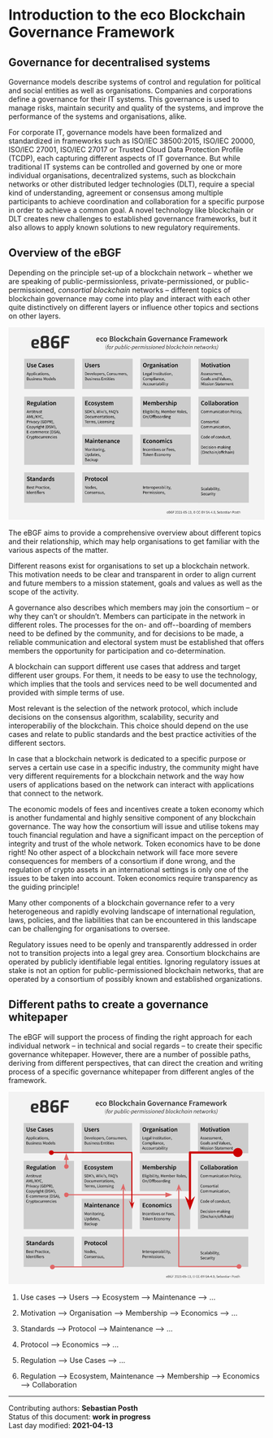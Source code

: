 # Introduction to the eco Blockchain Governance Framework

## Governance for decentralised systems

Governance models describe systems of control and regulation for political and social entities as well as organisations. Companies and corporations define a governance for their IT systems. This governance is used to manage risks, maintain security and quality of the systems, and improve the performance of the systems and organisations, alike.

For corporate IT, governance models have been formalized and standardized in frameworks such as ISO/IEC 38500:2015, ISO/IEC 20000, ISO/IEC 27001, ISO/IEC 27017 or Trusted Cloud Data Protection Profile (TCDP), each capturing different aspects of IT governance. But while traditional IT systems can be controlled and governed by one or more individual organisations, decentralized systems, such as blockchain networks or other distributed ledger technologies (DLT), require a special kind of understanding, agreement or consensus among multiple participants to achieve coordination and collaboration for a specific purpose in order to achieve a common goal. A novel technology like blockchain or DLT creates new challenges to established governance frameworks, but it also allows to apply known solutions to new regulatory requirements.

## Overview of the eBGF

Depending on the principle set-up of a blockchain network – whether we are speaking of public-permissionless, private-permissioned, or public-permissioned, *consortial blockchain* networks – different topics of blockchain governance may come into play and interact with each other quite distinctively on different layers or influence other topics and sections on other layers.

![Overview](https://raw.githubusercontent.com/internet-sicherheit/eBGF/main/overrides/assets/eBGF-Overview.png)

The eBGF aims to provide a comprehensive overview about different topics and their relationship, which may help organisations to get familiar with the various aspects of the matter.

Different reasons exist for organisations to set up a blockchain network. This motivation needs to be clear and transparent in order to align current and future members to a mission statement, goals and values as well as the scope of the activity.

A governance also describes which members may join the consortium – or why they can’t or shouldn’t. Members can participate in the network in different roles. The processes for the on- and off--boarding of members need to be defined by the community, and for decisions to be made, a reliable communication and electoral system must be established that offers members the opportunity for participation and co-determination.

A blockchain can support different use cases that address and target different user groups. For them, it needs to be easy to use the technology, which implies that the tools and services need to be well documented and provided with simple terms of use.

Most relevant is the selection of the network protocol, which include decisions on the consensus algorithm, scalability, security and interoperabiliy of the blockchain. This choice should depend on the use cases and relate to public standards and the best practice activities of the different sectors.

In case that a blockchain network is dedicated to a specific purpose or serves a certain use case in a specific industry, the community might have very different requirements for a blockchain network and the way how users of applications based on the network can interact with applications that connect to the network. 

The economic models of fees and incentives create a token economy which is another fundamental and highly sensitive component of any blockchain governance. The way how the consortium will issue and utilise tokens may touch financial regulation and have a significant impact on the perception of integrity and trust of the whole network. Token economics have to be done right! No other aspect of a blockchain network will face more severe consequences for members of a consortium if done wrong, and the regulation of crypto assets in an international settings is only one of the issues to be taken into account. Token economics require transparency as the guiding principle!

Many other components of a blockchain governance refer to a very heterogeneous and rapidly evolving landscape of international regulation, laws, policies, and the liabilities that can be encountered in this landscape can be challenging for organisations to oversee. 

Regulatory issues need to be openly and transparently addressed in order not to transition projects into a legal grey area. Consortium blockchains are operated by publicly identifiable legal entities. Ignoring regulatory issues at stake is not an option for public-permissioned blockchain networks, that are operated by a consortium of possibly known and established organizations.

## Different paths to create a governance whitepaper 

The eBGF will support the process of finding the right approach for each individual network – in technical and social regards – to create their specific governance whitepaper.  However, there are a number of possible paths, deriving from different perspectives, that can direct the creation and writing process of a specific governance whitepaper from different angles of the framework.

![Overview](https://raw.githubusercontent.com/internet-sicherheit/eBGF/main/overrides/assets/eBGF-paths.png)

1) Use cases --> Users --> Ecosystem --> Maintenance --> ... 

2) Motivation --> Organisation --> Membership --> Economics --> ... 

3) Standards --> Protocol --> Maintenance --> ... 

4) Protocol --> Economics --> ... 

5) Regulation --> Use Cases --> ... 
6) Regulation --> Ecosystem, Maintenance --> Membership --> Economics --> Collaboration

________

Contributing authors: **Sebastian Posth**   
Status of this document: **work in progress**    
Last day modified: **2021-04-13**
